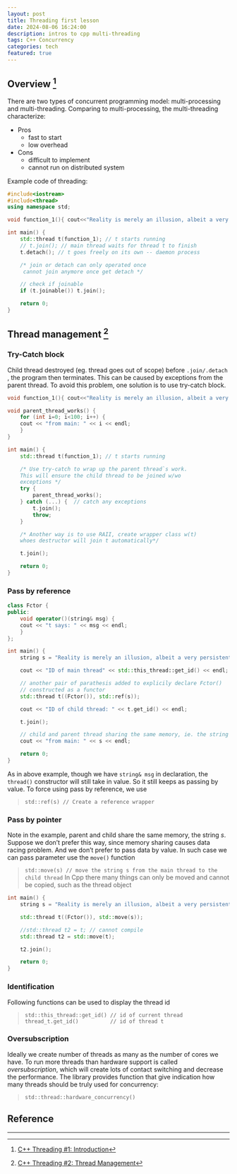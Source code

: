 ```yaml
---
layout: post
title: Threading first lesson
date: 2024-08-06 16:24:00
description: intros to cpp multi-threading
tags: C++ Concurrency
categories: tech
featured: true
---
```



## Overview [^1]

There are two types of concurrent programming model: multi-processing and multi-threading.
Comparing to multi-processing, the multi-threading characterize:
- Pros
  - fast to start
  - low overhead
- Cons
  - difficult to implement
  - cannot run on distributed system

Example code of threading:

```cpp
#include<iostream>
#include<thread>
using namespace std;

void function_1(){ cout<<"Reality is merely an illusion, albeit a very persistent one." <<endl;};

int main() {
	std::thread t(function_1); // t starts running
	// t.join(); // main thread waits for thread t to finish
	t.detach();	// t goes freely on its own -- daemon process

	/* join or detach can only operated once
	 cannot join anymore once get detach */

	// check if joinable
	if (t.joinable()) t.join();

	return 0;
}
```


## Thread management [^2]

### Try-Catch block
Child thread destroyed (eg. thread goes out of scope) before `.join/.detach` , the program then terminates. This can be caused by exceptions from the parent thread. To avoid this problem, one solution is to use try-catch block.

```cpp
void function_1(){ cout<<"Reality is merely an illusion, albeit a very persistent one." <<endl;};

void parent_thread_works() {
	for (int i=0; i<100; i++) {
	cout << "from main: " << i << endl;
	}
}

int main() {
	std::thread t(function_1); // t starts running

	/* Use try-catch to wrap up the parent thread`s work.
	This will ensure the child thread to be joined w/wo
	exceptions */
	try {
		parent_thread_works();
	} catch (...) {  // catch any exceptions
		t.join();
		throw;
	}

	/* Another way is to use RAII, create wrapper class w(t)
	whoes destructor will join t automatically*/

	t.join();

	return 0;
}
```



### Pass by reference

```cpp
class Fctor {
public:
	void operator()(string& msg) {
	cout << "t says: " << msg << endl;
	}
};

int main() {
	string s = "Reality is merely an illusion, albeit a very persistent one.";

	cout << "ID of main thread" << std::this_thread::get_id() << endl;

	// another pair of parathesis added to explicily declare Fctor()
	// constructed as a functor
	std::thread t((Fctor()), std::ref(s));

	cout << "ID of child thread: " << t.get_id() << endl;

	t.join();

	// child and parent thread sharing the same memory, ie. the string s
	cout << "from main: " << s << endl;

	return 0;
}
```

As in above example, though we have `string& msg`  in declaration, the `thread()` constructor will still take in value. So it still keeps as passing by value. To force using pass by reference, we use
> `std::ref(s) // Create a reference wrapper`

### Pass by pointer
Note in the example, parent and child share the same memory, the string *s*. Suppose we don’t prefer this way, since memory sharing causes data racing problem. And we don’t prefer to pass data by value. In such case we can pass parameter use the `move()` function
> `std::move(s) // move the string s from the main thread to the child thread`
In Cpp there many things can only be moved and cannot be copied, such as the thread object
```cpp
int main() {
	string s = "Reality is merely an illusion, albeit a very persistent one.";

	std::thread t((Fctor()), std::move(s));

	//std::thread t2 = t; // cannot compile
	std::thread t2 = std::move(t);

	t2.join();

	return 0;
}
```

### Identification
Following functions can be used to display the thread id
> `std::this_thread::get_id() // id of current thread`
> `thread_t.get_id()          // id of thread t`

### Oversubscription
Ideally we create number of threads as many as the number of cores we have. To run more threads than hardware support is called *oversubscription*, which will create lots of contact switching and decrease the performance.
The library provides function that give indication how many threads should be truly used for concurrency:

> `std::thread::hardware_concurrency()`

## Reference
- - -

[^1]: [C++ Threading \#1:  Introduction](https://www.youtube.com/watch?v=LL8wkskDlbs&list=PL5jc9xFGsL8E12so1wlMS0r0hTQoJL74M)
[^2]: [C++ Threading \#2:  Thread Management](https://www.youtube.com/watch?v=f2nMqNj7vxE&list=PL5jc9xFGsL8E12so1wlMS0r0hTQoJL74M&index=3)

